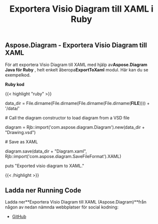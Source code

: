 ﻿---
title: Exportera Visio Diagram till XAML i Ruby
type: docs
weight: 60
url: /sv/java/export-visio-diagram-to-xaml-in-ruby/
---
## **Aspose.Diagram - Exportera Visio Diagram till XAML**
 För att exportera Visio Diagram till XAML med hjälp av**Aspose.Diagram Java för Ruby** , helt enkelt åberopa**ExportToXaml** modul. Här kan du se exempelkod.

**Ruby kod**

{{< highlight "ruby" >}}

 data_dir = File.dirname(File.dirname(File.dirname(File.dirname(__FILE__)))) + '/data/'

\# Call the diagram constructor to load diagram from a VSD file

diagram = Rjb::import('com.aspose.diagram.Diagram').new(data_dir + "Drawing.vsd")

\# Save as XAML

diagram.save(data_dir + "Diagram.xaml", Rjb::import('com.aspose.diagram.SaveFileFormat').XAML)

puts "Exported visio diagram to XAML."

{{< /highlight >}}
## **Ladda ner Running Code**
 Ladda ner**Exportera Visio Diagram till XAML (Aspose.Diagram)**från någon av nedan nämnda webbplatser för social kodning:

- [GitHub](https://github.com/asposediagram/Aspose.Diagram-for-Java/blob/master/Plugins/Aspose_Diagram_Java_for_Ruby/lib/asposediagramjava/Export/exporttoxaml.rb)
